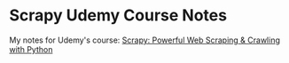 # Scrapy Udemy Course Notes

My notes for Udemy's course: [Scrapy: Powerful Web Scraping & Crawling with Python](https://www.google.ca/url?sa=t&rct=j&q=&esrc=s&source=web&cd=11&cad=rja&uact=8&ved=2ahUKEwiMxtWVkqbgAhUHto8KHbVrCWYQFjAKegQIChAB&url=https%3A%2F%2Fwww.udemy.com%2Fscrapy-tutorial-web-scraping-with-python%2F&usg=AOvVaw3eOsFjnVMQ_KE2Rh8iQ0_z)
